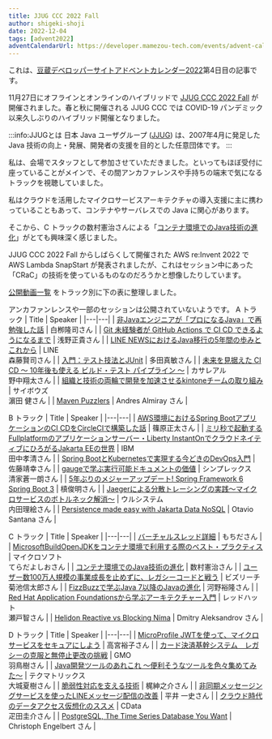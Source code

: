 ```yaml
---
title: JJUG CCC 2022 Fall
author: shigeki-shoji
date: 2022-12-04
tags: [advent2022]
adventCalendarUrl: https://developer.mamezou-tech.com/events/advent-calendar/2022/
---
```


これは、[豆蔵デベロッパーサイトアドベントカレンダー2022](https://developer.mamezou-tech.com/events/advent-calendar/2022/)第4日目の記事です。

11月27日にオフラインとオンラインのハイブリッドで [JJUG CCC 2022 Fall](https://ccc2022fall.java-users.jp/) が開催されました。春と秋に開催される JJUG CCC では COVID-19 パンデミック以来久しぶりのハイブリッド開催となりました。

:::info:JJUGとは
日本 Java ユーザグループ ([JJUG](https://www.java-users.jp/page/about/)) は、2007年4月に発足した Java 技術の向上・発展、開発者の支援を目的とした任意団体です。
:::

私は、会場でスタッフとして参加させていただきました。といってもほぼ受付に座っていることがメインで、その間アンカファレンスや手持ちの端末で気になるトラックを視聴していました。

私はクラウドを活用したマイクロサービスアーキテクチャの導入支援に主に携わっていることもあって、コンテナやサーバレスでの Java に関心があります。

そこから、C トラックの数村憲治さんによる「[コンテナ環境でのJava技術の進化](https://youtu.be/nJJHSwywei0)」がとても興味深く感じました。

JJUG CCC 2022 Fall からしばらくして開催された AWS re:Invent 2022 で AWS Lambda SnapStart が発表されましたが、これはセッション中にあった「CRaC」の技術を使っているものなのだろうかと想像したりしています。

[公開動画一覧](https://www.youtube.com/playlist?list=PLy44EKO1L0eIl0VIYmGXk9635j6QQ7cF0) をトラック別に下の表に整理しました。

アンカファンレンスや一部のセッションは公開されていないようです。
A トラック
| Title | Speaker |
|---|---|
| [非Javaエンジニアが「プロになるJava」で再勉強した話](https://youtu.be/r1r6VEgfVb4) | 白栁隆司さん |
| [Git 未経験者が GitHub Actions で CI CD できるようになるまで](https://youtu.be/TuQcYJwQ3Q4) | 浅野正貴さん |
| [LINE NEWSにおけるJava移行の5年間の歩みとこれから](https://youtu.be/XTvxIIyrNM4) | LINE<br>森藤賢司さん |
| [入門：テスト技法とJUnit](https://youtu.be/_7nkOxyO4fU) | 多田真敏さん |
| [未来を見据えた CI CD ～ 10年後も使える ビルド・テスト パイプライン ～](https://youtu.be/msC04lnwKXA) | カサレアル<br>野中翔太さん |
| [組織と技術の両輪で開発を加速させるkintoneチームの取り組み](https://youtu.be/9-XGMnYbDt4) | サイボウズ<br>濵田 健さん |
| [Maven Puzzlers](https://youtu.be/1zF8dWt4-Zs) | Andres Almiray さん |

B トラック
| Title | Speaker |
|---|---|
| [AWS環境におけるSpring BootアプリケーションのCI CDをCircleCIで構築した話](https://youtu.be/c-mb_17nIYs) | 篠原正太さん |
| [ミリ秒で起動するFullplatformのアプリケーションサーバー・Liberty InstantOnでクラウドネイティブにひろがるJakarta EEの世界](https://youtu.be/HCapZiK-D8k) | IBM<br>田中孝清さん |
| [Spring BootとKubernetesで実現する今どきのDevOps入門](https://youtu.be/gt9hlokbiIc) | 佐藤靖幸さん |
| [gaugeで学ぶ実行可能ドキュメントの価値](https://youtu.be/ykIj8IKBgns) | シンプレックス<br>清家蒼一朗さん |
| [5年ぶりのメジャーアップデート! Spring Framework 6 Spring Boot 3](https://youtu.be/tnq4NBrlhHY) | 槙俊明さん |
| [Jaegerによる分散トレーシングの実践～マイクロサービスのボトルネック解消～](https://youtu.be/V3A_87dYH6o) | ウルシステム<br>内田理絵さん |
| [Persistence made easy with Jakarta Data NoSQL](https://youtu.be/5FOK1WvJyMU) | Otavio Santana さん |

C トラック
| Title | Speaker |
|---|---|
| [バーチャルスレッド詳細](https://youtu.be/MawoXHB40NA) | もちださん |
| [MicrosoftBuildOpenJDKをコンテナ環境で利用する際のベスト・プラクティス](https://youtu.be/jYQ5zu5cbkU) | マイクロソフト<br>てらだよしおさん |
| [コンテナ環境でのJava技術の進化](https://youtu.be/nJJHSwywei0) | 数村憲治さん |
| [ユーザー数100万人規模の事業成長を止めずに、レガシーコードと戦う](https://youtu.be/QCluKNE6th0) | ビズリーチ<br>菊池信太郎さん |
| [FizzBuzzで学ぶJava 7以降のJavaの進化](https://youtu.be/aVxwcB652fc) | 河野裕隆さん |
| [Red Hat Application Foundationsから学ぶアーキテクチャー入門](https://youtu.be/LBwv5yO3JY0) | レッドハット<br>瀬戸智さん |
| [Helidon Reactive vs Blocking Níma](https://youtu.be/Ued3NeQVCnI) | Dmitry Aleksandrov さん |

D トラック
| Title | Speaker |
|---|---|
| [MicroProfile JWTを使って、マイクロサービスをセキュアにしよう](https://youtu.be/EW5L9EEEvGI) | 高宮裕子さん |
| [カード決済基幹システム　レガシーの克服と無停止更改の挑戦](https://youtu.be/XaMqU1-ra8Q) | GMO<br>羽鳥樹さん |
| [Java開発ツールのあれこれ ～便利そうなツールを色々集めてみた～](https://youtu.be/nXR-wF8WKxQ) | テクマトリックス<br>大城夏樹さん |
| [脆弱性対応を支える技術](https://youtu.be/75hjH9Bnv_I) | 梶紳之介さん |
| [非同期メッセージングサービスを使ったLINEメッセージ配信の改善](https://youtu.be/LzdYXODvKYw) | 平井 一史さん |
| [クラウド時代のデータアクセス仮想化のススメ](https://youtu.be/kQFocfI2kZs) | CData<br>疋田圭介さん |
| [PostgreSQL, The Time Series Database You Want](https://youtu.be/tI9XzfGJOTY) | Christoph Engelbert さん |
